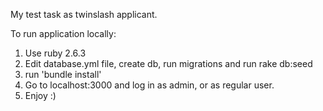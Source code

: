 My test task as twinslash applicant.

To run application locally:
1) Use ruby 2.6.3 
2) Edit database.yml file, create db, run migrations and run rake db:seed
3) run 'bundle install'
4) Go to localhost:3000 and log in as admin, or as regular user.
5) Enjoy :)

